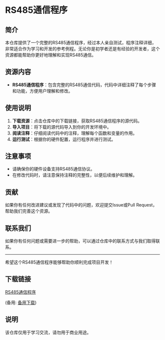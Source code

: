 # RS485通信程序

## 简介
本仓库提供了一个完整的RS485通信程序，经过本人亲自测试，程序注释详细，非常适合作为学习和开发的参考例程。无论你是初学者还是有经验的开发者，这个资源都能帮助你更好地理解和实现RS485通信。

## 资源内容
- **RS485通信程序**：包含完整的RS485通信代码，代码中详细注释了每个步骤和功能，方便用户理解和修改。

## 使用说明
1. **下载资源**：点击仓库中的下载链接，获取RS485通信程序的源代码。
2. **导入项目**：将下载的源代码导入到你的开发环境中。
3. **阅读注释**：仔细阅读代码中的注释，理解每个函数和变量的作用。
4. **运行测试**：根据你的硬件配置，运行程序并进行测试。

## 注意事项
- 请确保你的硬件设备支持RS485通信协议。
- 在修改代码时，请注意保持注释的完整性，以便后续维护和理解。

## 贡献
如果你有任何改进建议或发现了代码中的问题，欢迎提交Issue或Pull Request，帮助我们完善这个资源。

## 联系我们
如果你有任何问题或需要进一步的帮助，可以通过仓库中的联系方式与我们取得联系。

---

希望这个RS485通信程序能够帮助你顺利完成项目开发！

## 下载链接
[RS485通信程序](https://pan.quark.cn/s/5bd57f93bf93) 

(备用: [备用下载](https://pan.baidu.com/s/1ImDPVAcRaBcmRQMT-drxCQ?pwd=1234))

## 说明

该仓库仅用于学习交流，请勿用于商业用途。
